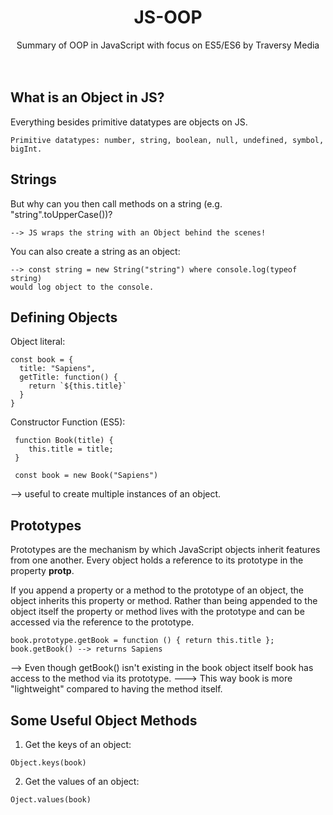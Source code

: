 <h1 font-family="san-serif"  align="center">JS-OOP</h1>

  <p align="center">
Summary of OOP in JavaScript with focus on ES5/ES6 by Traversy Media
    <br />
    <br />
    <br />
    
  
  ## What is an Object in JS?

  Everything besides  primitive datatypes are objects on JS.
  
    Primitive datatypes: number, string, boolean, null, undefined, symbol, bigInt.

## Strings
But why can you then call methods on a string (e.g. "string".toUpperCase())?
  
    --> JS wraps the string with an Object behind the scenes!
  
  You can also create a string as an object: 
  
    --> const string = new String("string") where console.log(typeof string) 
    would log object to the console.


## Defining Objects
  
  Object literal: 
  
    const book = { 
      title: "Sapiens", 
      getTitle: function() { 
        return `${this.title}`
      } 
    }
  
  
  Constructor Function (ES5): 
  
     function Book(title) { 
        this.title = title; 
     } 
      
     const book = new Book("Sapiens")
  
  --> useful to create multiple instances of an object.
  
  ## Prototypes
  
  Prototypes are the mechanism by which JavaScript objects inherit features from one another.
  Every object holds a reference to its prototype in the property __protp__.
  
  If you append a property or a method to the prototype of an object, the object inherits this property or method.
  Rather than being appended to the object itself the property or method lives with the prototype and can be accessed
  via the reference to the prototype.
  
    book.prototype.getBook = function () { return this.title };
    book.getBook() --> returns Sapiens
  
  --> Even though getBook() isn't existing in the book object itself book has access to the method via its prototype. 
  ---> This way book is more "lightweight" compared to having the method itself.
 
      
  
  ## Some Useful Object Methods 
  
  1. Get the keys of an object:

    Object.keys(book)
  
  2. Get the values of an object: 
  
    Oject.values(book)
